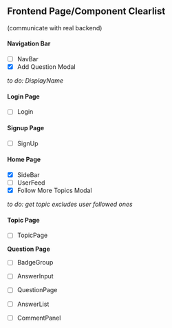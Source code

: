 ## Frontend Page/Component Clearlist
(communicate with real backend)

#### Navigation Bar

- [ ] NavBar
- [x] Add Question Modal

*to do: DisplayName*
 

#### Login Page

- [ ] Login


#### Signup Page

- [ ] SignUp


#### Home Page

- [x] SideBar 
- [ ] UserFeed
- [x] Follow More Topics Modal

*to do: get topic excludes user followed ones*


#### Topic Page
- [ ] TopicPage


**Question Page**

- [ ] BadgeGroup
- [ ] AnswerInput
- [ ] QuestionPage
- [ ] AnswerList
- [ ] CommentPanel

